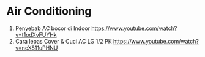 # Air Conditioning

1. Penyebab AC bocor di Indoor https://www.youtube.com/watch?v=t1odXvFUYHk
2. Cara lepas Cover & Cuci AC LG 1/2 PK https://www.youtube.com/watch?v=ncX811uPHNU
